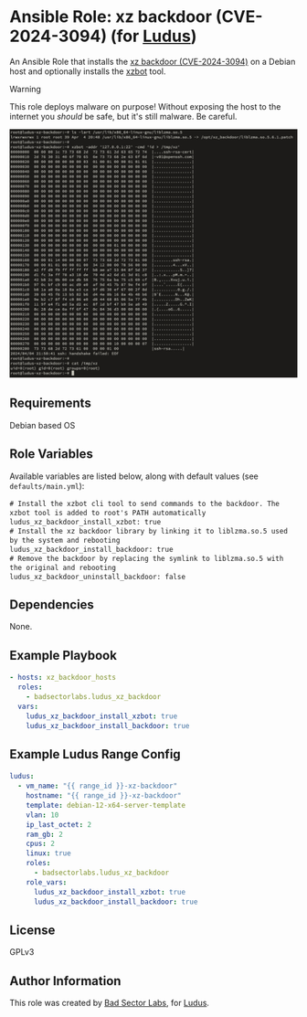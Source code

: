 # Ansible Role: xz backdoor (CVE-2024-3094) (for [Ludus](https://ludus.cloud))

An Ansible Role that installs the [xz backdoor (CVE-2024-3094)](https://www.openwall.com/lists/oss-security/2024/03/29/4) on a Debian host and optionally installs the [xzbot](https://github.com/amlweems/xzbot) tool.

> [!WARNING]
> This role deploys malware on purpose!
> Without exposing the host to the internet you *should* be safe, but it's still malware. Be careful.

![demo](demo.jpeg)

## Requirements

Debian based OS

## Role Variables

Available variables are listed below, along with default values (see `defaults/main.yml`):

    # Install the xzbot cli tool to send commands to the backdoor. The xzbot tool is added to root's PATH automatically
    ludus_xz_backdoor_install_xzbot: true
    # Install the xz backdoor library by linking it to liblzma.so.5 used by the system and rebooting
    ludus_xz_backdoor_install_backdoor: true
    # Remove the backdoor by replacing the symlink to liblzma.so.5 with the original and rebooting
    ludus_xz_backdoor_uninstall_backdoor: false

## Dependencies

None.

## Example Playbook

```yaml
- hosts: xz_backdoor_hosts
  roles:
    - badsectorlabs.ludus_xz_backdoor
  vars:
    ludus_xz_backdoor_install_xzbot: true
    ludus_xz_backdoor_install_backdoor: true
```

## Example Ludus Range Config

```yaml
ludus:
  - vm_name: "{{ range_id }}-xz-backdoor"
    hostname: "{{ range_id }}-xz-backdoor"
    template: debian-12-x64-server-template
    vlan: 10
    ip_last_octet: 2
    ram_gb: 2
    cpus: 2
    linux: true
    roles:
      - badsectorlabs.ludus_xz_backdoor
    role_vars:
      ludus_xz_backdoor_install_xzbot: true
      ludus_xz_backdoor_install_backdoor: true
```

## License

GPLv3

## Author Information

This role was created by [Bad Sector Labs](https://github.com/badsectorlabs), for [Ludus](https://ludus.cloud/).
